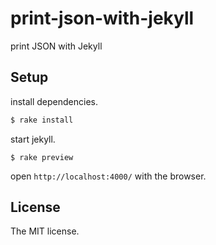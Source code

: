 # print-json-with-jekyll

print JSON with Jekyll

## Setup

install dependencies.

```sh
$ rake install
```

start jekyll.

```
$ rake preview
```

open `http://localhost:4000/` with the browser.

## License

The MIT license.
